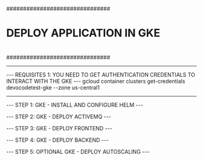 ###############################
#                             #
#  DEPLOY APPLICATION IN GKE  #
#                             #
###############################

-----------------------------------------------------------------------------------------------

--- REQUISITES 1: YOU NEED TO GET AUTHENTICATION CREDENTIALS TO INTERACT WITH THE GKE ---
gcloud container clusters get-credentials devocodetest-gke --zone us-central1

-----------------------------------------------------------------------------------------------

--- STEP 1: GKE - INSTALL AND CONFIGURE HELM ---

--- STEP 2: GKE - DEPLOY ACTIVEMQ ---

--- STEP 3: GKE - DEPLOY FRONTEND ---

--- STEP 4: GKE - DEPLOY BACKEND ---

--- STEP 5: OPTIONAL GKE - DEPLOY AUTOSCALING ---
